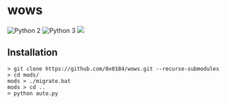 # wows
![Python 2](https://img.shields.io/badge/language-Python%202-blue.svg)
![Python 3](https://img.shields.io/badge/language-Python%203-blue.svg)
![](https://github.com/rapsealk/wows/workflows/Python%20application/badge.svg)

## Installation
```
> git clone https://github.com/0x0184/wows.git --recurse-submodules
> cd mods/
mods > ./migrate.bat
mods > cd ..
> python auto.py
```